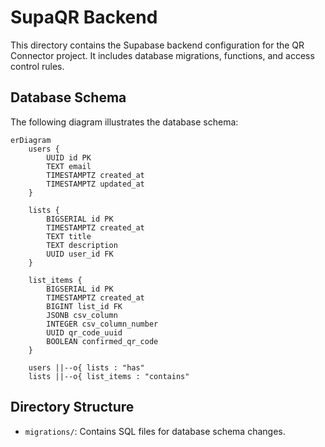 # SupaQR Backend

This directory contains the Supabase backend configuration for the QR Connector project. It includes database migrations, functions, and access control rules.

## Database Schema

The following diagram illustrates the database schema:

```mermaid
erDiagram
    users {
        UUID id PK
        TEXT email
        TIMESTAMPTZ created_at
        TIMESTAMPTZ updated_at
    }

    lists {
        BIGSERIAL id PK
        TIMESTAMPTZ created_at
        TEXT title
        TEXT description
        UUID user_id FK
    }

    list_items {
        BIGSERIAL id PK
        TIMESTAMPTZ created_at
        BIGINT list_id FK
        JSONB csv_column
        INTEGER csv_column_number
        UUID qr_code_uuid
        BOOLEAN confirmed_qr_code
    }

    users ||--o{ lists : "has"
    lists ||--o{ list_items : "contains"
```

## Directory Structure

- `migrations/`: Contains SQL files for database schema changes.
